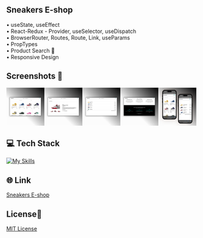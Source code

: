 ## Sneakers E-shop

• useState, useEffect <br>
• React-Redux - Provider, useSelector, useDispatch <br>
• BrowserRouter, Routes, Route, Link, useParams <br>
• PropTypes <br>
• Product Search 🔎  <br>
• Responsive Design  <br>

## Screenshots 📱
<img src="/src/images/Sneakers-1.png" width="100"><img src="/src/images/Sneakers-2.png" width="100"><img src="/src/images/Sneakers-3.png" width="100"><img src="/src/images/Sneakers-4.png" width="100"><img src="/src/images/Sneakers-5.png" width="100">


## 💻 Tech Stack
[![My Skills](https://skillicons.dev/icons?i=html,css,javascript,react)](https://skillicons.dev)

## 🌐 Link
<a href="https://sneakers-eshop-dejvcodes.netlify.app/">Sneakers E-shop</a>

## License🔐
[MIT License](LICENSE) 